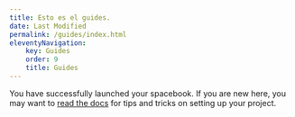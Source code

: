 ```yaml
---
title: Esto es el guides.
date: Last Modified
permalink: /guides/index.html
eleventyNavigation:
    key: Guides
    order: 9
    title: Guides
---
```

You have successfully launched your spacebook. If you are new here, you may want to [read the docs](https://spacebook.app/) for tips and tricks on setting up your project.




 